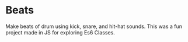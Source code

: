 # Beats
Make beats of drum using kick, snare, and hit-hat sounds. This was a fun project made in JS for exploring Es6 Classes.
